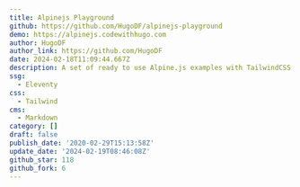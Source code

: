 ```yaml
---
title: Alpinejs Playground
github: https://github.com/HugoDF/alpinejs-playground
demo: https://alpinejs.codewithhugo.com
author: HugoDF
author_link: https://github.com/HugoDF
date: 2024-02-18T11:09:44.667Z
description: A set of ready to use Alpine.js examples with TailwindCSS
ssg:
  - Eleventy
css:
  - Tailwind
cms:
  - Markdown
category: []
draft: false
publish_date: '2020-02-29T15:13:58Z'
update_date: '2024-02-19T08:46:08Z'
github_star: 118
github_fork: 6
---
```

